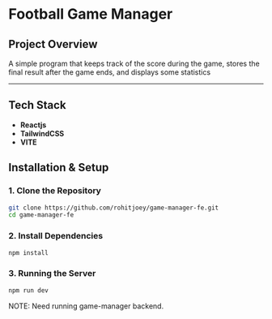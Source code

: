 # Football Game Manager

## Project Overview
A simple program that keeps track of the score during the game, stores the final result after the game ends, and displays some statistics

---

## Tech Stack
- **Reactjs**  
- **TailwindCSS**  
- **VITE**  

## Installation & Setup

### 1️. Clone the Repository
```sh
git clone https://github.com/rohitjoey/game-manager-fe.git
cd game-manager-fe
```

### 2. Install Dependencies
```sh
npm install
```

### 3. Running the Server
```sh
npm run dev
```

NOTE: Need running game-manager backend.

